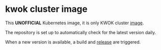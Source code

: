 # kwok cluster image

This **UNOFFICIAL** Kubernetes image, it is only KWOK cluster [image].

The repository is set up to automatically check for the latest version daily.

When a new version is available, a build and [release] are triggered.

[image]: https://kwok.sigs.k8s.io/docs/user/all-in-one-image/
[release]: https://github.com/orgs/kwok-ci/packages/container/package/cluster
